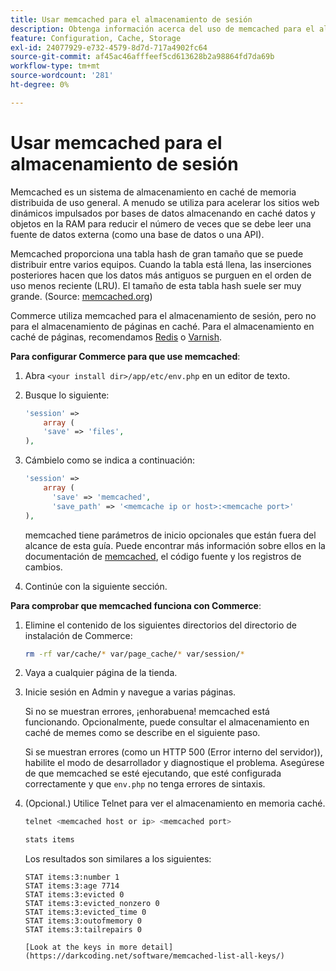```yaml
---
title: Usar memcached para el almacenamiento de sesión
description: Obtenga información acerca del uso de memcached para el almacenamiento de sesiones de Commerce.
feature: Configuration, Cache, Storage
exl-id: 24077929-e732-4579-8d7d-717a4902fc64
source-git-commit: af45ac46afffeef5cd613628b2a98864fd7da69b
workflow-type: tm+mt
source-wordcount: '281'
ht-degree: 0%

---
```


# Usar memcached para el almacenamiento de sesión

Memcached es un sistema de almacenamiento en caché de memoria distribuida de uso general. A menudo se utiliza para acelerar los sitios web dinámicos impulsados por bases de datos almacenando en caché datos y objetos en la RAM para reducir el número de veces que se debe leer una fuente de datos externa (como una base de datos o una API).

Memcached proporciona una tabla hash de gran tamaño que se puede distribuir entre varios equipos. Cuando la tabla está llena, las inserciones posteriores hacen que los datos más antiguos se purguen en el orden de uso menos reciente (LRU). El tamaño de esta tabla hash suele ser muy grande. (Source: [memcached.org](https://www.memcached.org/))

Commerce utiliza memcached para el almacenamiento de sesión, pero no para el almacenamiento de páginas en caché. Para el almacenamiento en caché de páginas, recomendamos [Redis](../cache/redis-pg-cache.md) o [Varnish](../cache/config-varnish.md).

**Para configurar Commerce para que use memcached**:

1. Abra `<your install dir>/app/etc/env.php` en un editor de texto.
1. Busque lo siguiente:

   ```php
   'session' =>
       array (
       'save' => 'files',
   ),
   ```

1. Cámbielo como se indica a continuación:

   ```php
   'session' =>
       array (
         'save' => 'memcached',
         'save_path' => '<memcache ip or host>:<memcache port>'
   ),
   ```

   memcached tiene parámetros de inicio opcionales que están fuera del alcance de esta guía. Puede encontrar más información sobre ellos en la documentación de [memcached](https://www.php.net/manual/en/memcached.sessions.php), el código fuente y los registros de cambios.

1. Continúe con la siguiente sección.

**Para comprobar que memcached funciona con Commerce**:

1. Elimine el contenido de los siguientes directorios del directorio de instalación de Commerce:

   ```bash
   rm -rf var/cache/* var/page_cache/* var/session/*
   ```

1. Vaya a cualquier página de la tienda.

1. Inicie sesión en Admin y navegue a varias páginas.

   Si no se muestran errores, ¡enhorabuena! memcached está funcionando. Opcionalmente, puede consultar el almacenamiento en caché de memes como se describe en el siguiente paso.

   Si se muestran errores (como un HTTP 500 (Error interno del servidor)), habilite el modo de desarrollador y diagnostique el problema. Asegúrese de que memcached se esté ejecutando, que esté configurada correctamente y que `env.php` no tenga errores de sintaxis.

1. (Opcional.) Utilice Telnet para ver el almacenamiento en memoria caché.

   ```bash
   telnet <memcached host or ip> <memcached port>
   ```

   ```bash
   stats items
   ```

   Los resultados son similares a los siguientes:

   ```terminal
   STAT items:3:number 1
   STAT items:3:age 7714
   STAT items:3:evicted 0
   STAT items:3:evicted_nonzero 0
   STAT items:3:evicted_time 0
   STAT items:3:outofmemory 0
   STAT items:3:tailrepairs 0
   
   [Look at the keys in more detail](https://darkcoding.net/software/memcached-list-all-keys/)
   ```
